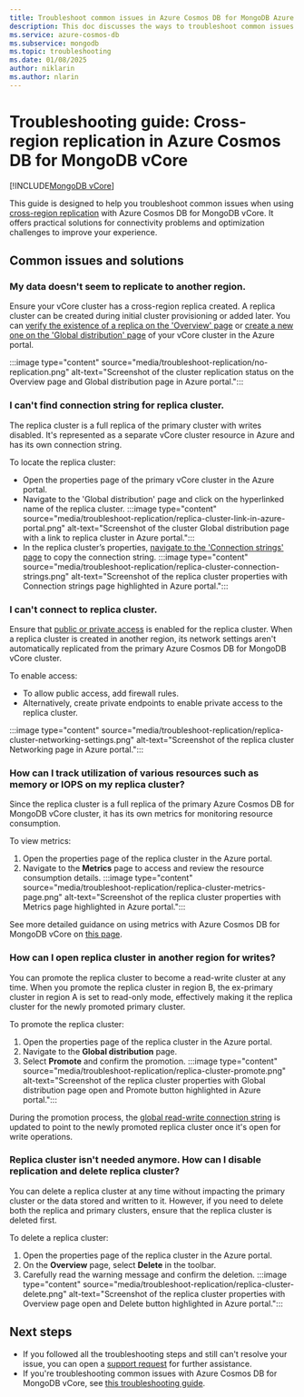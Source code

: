 ```yaml
---
title: Troubleshoot common issues in Azure Cosmos DB for MongoDB Azure Cosmos DB for MongoDB vCore cross-region replication
description: This doc discusses the ways to troubleshoot common issues encountered in Azure Cosmos DB for MongoDB Azure Cosmos DB for MongoDB vCore cross-region replication.
ms.service: azure-cosmos-db
ms.subservice: mongodb
ms.topic: troubleshooting
ms.date: 01/08/2025
author: niklarin
ms.author: nlarin
---
```


# Troubleshooting guide: Cross-region replication in Azure Cosmos DB for MongoDB vCore

[!INCLUDE[MongoDB vCore](~/reusable-content/ce-skilling/azure/includes/cosmos-db/includes/appliesto-mongodb-vcore.md)]

This guide is designed to help you troubleshoot common issues when using [cross-region replication](./cross-region-replication.md) with Azure Cosmos DB for MongoDB vCore. It offers practical solutions for connectivity problems and optimization challenges to improve your experience.

## Common issues and solutions
### My data doesn't seem to replicate to another region.
Ensure your vCore cluster has a cross-region replica created. A replica cluster can be created during initial cluster provisioning or added later. You can [verify the existence of a replica on the 'Overview' page](./how-to-cluster-replica.md#check-cluster-replication-role-and-replication-region) or [create a new one on the 'Global distribution' page](./how-to-cluster-replica.md#enable-cross-region-replication) of your vCore cluster in the Azure portal.

:::image type="content" source="media/troubleshoot-replication/no-replication.png" alt-text="Screenshot of the cluster replication status on the Overview page and Global distribution page in Azure portal.":::

### I can't find connection string for replica cluster.
The replica cluster is a full replica of the primary cluster with writes disabled. It's represented as a separate vCore cluster resource in Azure and has its own connection string.

To locate the replica cluster:

- Open the properties page of the primary vCore cluster in the Azure portal.
- Navigate to the 'Global distribution' page and click on the hyperlinked name of the replica cluster.
    :::image type="content" source="media/troubleshoot-replication/replica-cluster-link-in-azure-portal.png" alt-text="Screenshot of the cluster Global distribution page with a link to replica cluster in Azure portal.":::
- In the replica cluster’s properties, [navigate to the 'Connection strings' page](./how-to-cluster-replica.md#use-connection-strings) to copy the connection string.
    :::image type="content" source="media/troubleshoot-replication/replica-cluster-connection-strings.png" alt-text="Screenshot of the replica cluster properties with Connection strings page highlighted in Azure portal.":::

### I can't connect to replica cluster.
Ensure that [public or private access](./security.md#network-security-options) is enabled for the replica cluster. When a replica cluster is created in another region, its network settings aren't automatically replicated from the primary Azure Cosmos DB for MongoDB vCore cluster.  

To enable access:  
- To allow public access, add firewall rules.  
- Alternatively, create private endpoints to enable private access to the replica cluster.  

:::image type="content" source="media/troubleshoot-replication/replica-cluster-networking-settings.png" alt-text="Screenshot of the replica cluster Networking page in Azure portal.":::

### How can I track utilization of various resources such as memory or IOPS on my replica cluster?
Since the replica cluster is a full replica of the primary Azure Cosmos DB for MongoDB vCore cluster, it has its own metrics for monitoring resource consumption.  

To view metrics:  
1. Open the properties page of the replica cluster in the Azure portal.  
1. Navigate to the **Metrics** page to access and review the resource consumption details.
    :::image type="content" source="media/troubleshoot-replication/replica-cluster-metrics-page.png" alt-text="Screenshot of the replica cluster properties with Metrics page highlighted in Azure portal.":::

See more detailed guidance on using metrics with Azure Cosmos DB for MongoDB vCore on [this page](./monitor-metrics.md).

### How can I open replica cluster in another region for writes?
You can promote the replica cluster to become a read-write cluster at any time. When you promote the replica cluster in region B, the ex-primary cluster in region A is set to read-only mode, effectively making it the replica cluster for the newly promoted primary cluster.  

To promote the replica cluster:  
1. Open the properties page of the replica cluster in the Azure portal.  
1. Navigate to the **Global distribution** page.  
1. Select **Promote** and confirm the promotion.
    :::image type="content" source="media/troubleshoot-replication/replica-cluster-promote.png" alt-text="Screenshot of the replica cluster properties with Global distribution page open and Promote button highlighted in Azure portal.":::

During the promotion process, the [global read-write connection string](./how-to-cluster-replica.md#use-connection-strings) is updated to point to the newly promoted replica cluster once it's open for write operations.

### Replica cluster isn't needed anymore. How can I disable replication and delete replica cluster?
You can delete a replica cluster at any time without impacting the primary cluster or the data stored and written to it. However, if you need to delete both the replica and primary clusters, ensure that the replica cluster is deleted first.

To delete a replica cluster:
1. Open the properties page of the replica cluster in the Azure portal.
1. On the **Overview** page, select **Delete** in the toolbar.
1. Carefully read the warning message and confirm the deletion.
    :::image type="content" source="media/troubleshoot-replication/replica-cluster-delete.png" alt-text="Screenshot of the replica cluster properties with Overview page open and Delete button highlighted in Azure portal.":::

## Next steps
- If you followed all the troubleshooting steps and still can't resolve your issue, you can open a [support request](https://azure.microsoft.com/support/create-ticket/) for further assistance.
- If you're troubleshooting common issues with Azure Cosmos DB for MongoDB vCore, see [this troubleshooting guide](./troubleshoot-common-issues.md).